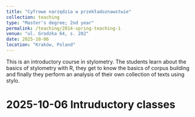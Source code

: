 ```yaml
---
title: "Cyfrowe narzędzia w przekładoznawstwie"
collection: teaching
type: "Master's degree; 2nd year"
permalink: /teaching/2014-spring-teaching-1
venue: "ul. Grodzka 64, s. 202"
date: 2025-10-06
location: "Kraków, Poland"
---
```


This is an introductory course in stylometry. The students learn about the basics of stylometry with R, they get to know the basics of corpus building and finally they perform an analysis of their own collection of texts using stylo.

2025-10-06 Intruductory classes
======
<a href="/files/0610_CyfroweNarzedziaWPrzekladoznawstwie.pdf" class="image fit"><img src="images/marr_pic.jpg" alt=""></a>